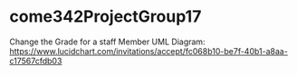 # come342ProjectGroup17

Change the Grade for a staff Member UML Diagram: https://www.lucidchart.com/invitations/accept/fc068b10-be7f-40b1-a8aa-c17567cfdb03
